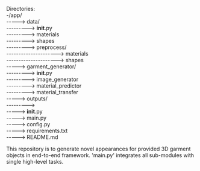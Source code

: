 Directories:  
-/app/  
-----> data/  
---------> __init__.py  
---------> materials  
---------> shapes  
---------> preprocess/  
---------------------> materials  
---------------------> shapes  
-----> garment_generator/  
---------> __init__.py  
---------> image_generator  
---------> material_predictor  
---------> material_transfer  
-----> outputs/  
--------->  
-----> __init__.py  
-----> main.py  
-----> config.py  
-----> requirements.txt  
-----> README.md  

This repository is to generate novel appearances for provided 3D garment objects in end-to-end framework.
'main.py' integrates all sub-modules with single high-level tasks. 
